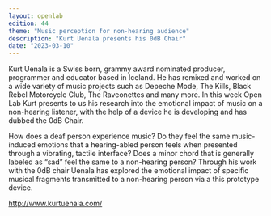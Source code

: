 ```yaml
---
layout: openlab
edition: 44
theme: "Music perception for non-hearing audience"
description: "Kurt Uenala presents his 0dB Chair"
date: "2023-03-10"
---
```

Kurt Uenala is a Swiss born, grammy award nominated producer, programmer and educator based in Iceland. He has remixed and worked on a wide variety of music projects such as Depeche Mode, The Kills, Black Rebel Motorcycle Club, The Raveonettes and many more. In this week Open Lab Kurt presents to us his research into the emotional impact of music on a non-hearing listener, with the help of a device he is developing and has dubbed the 0dB Chair.

How does a deaf person experience music? Do they feel the same music-induced emotions that a hearing-abled person feels when presented through a vibrating, tactile interface? Does a minor chord that is generally labeled as “sad” feel the same to a non-hearing person? Through his work with the 0dB chair Uenala has explored the emotional impact of specific musical fragments transmitted to a non-hearing person via a this prototype device. 

http://www.kurtuenala.com/